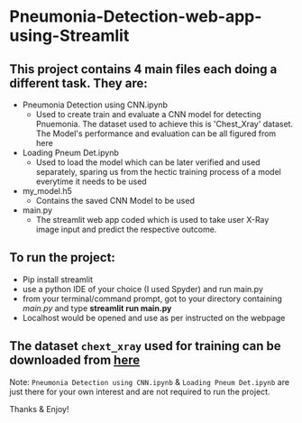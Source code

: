 # Pneumonia-Detection-web-app-using-Streamlit

## This project contains 4 main files each doing a different task. They are:
  * Pneumonia Detection using CNN.ipynb
    * Used to create train and evaluate a CNN model for detecting Pnuemonia. The dataset used to achieve this is 'Chest_Xray' dataset.
      The Model's performance and evaluation can be all figured from here
  * Loading Pneum Det.ipynb
    * Used to load the model which can be later verified and used separately, sparing us from the hectic training process of a model everytime it needs to be used
  * my_model.h5
    * Contains the saved CNN Model to be used
  * main.py
    * The streamlit web app coded which is used to take user X-Ray image input and predict the respective outcome.
    
## To run the project:
  * Pip install streamlit
  * use a python IDE of your choice (I used Spyder) and run main.py
  * from your terminal/command prompt, got to your directory containing *main.py* and type **streamlit run main.py** 
  * Localhost would be opened and use as per instructed on the webpage
  
 ## The dataset `chext_xray` used for training can be downloaded from [here](https://www.kaggle.com/paultimothymooney/chest-xray-pneumonia)
  
  
Note:  `Pneumonia Detection using CNN.ipynb` & `Loading Pneum Det.ipynb` are just there for your own interest and are not required to run the project.
 
 
 
 Thanks & Enjoy!
